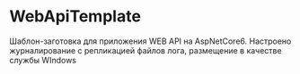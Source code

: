 # WebApiTemplate
Шаблон-заготовка для приложения WEB API на AspNetCore6. Настроено журналирование с репликацией файлов лога, размещение в качестве службы WIndows
